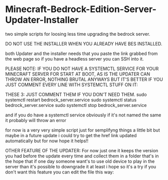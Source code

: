 # Minecraft-Bedrock-Edition-Server-Updater-Installer
two simple scripts for loosing less time upgrading the bedrock server.

DO NOT USE THE INSTALLER WHEN YOU ALREADY HAVE BES INSTALLED.

both Updater and the installer needs that you paste the link grabbed from the web page
so if you have a headless server you can SSH into it.

PLEASE NOTE: IF YOU DO NOT HAVE A SYSTEMCTL SERVICE FOR YOUR MINECRAFT SERVER FOR START AT BOOT, AS IS THE UPDATER CAN THROW AN ERROR, NOTHING BRUTAL ANYWAYS
BUT IT'S BETTER IF YOU JUST COMMENT EVERY LINE WITH SYSTEMCTL STUFF ON IT:

THESE 3: JUST COMMENT THEM IF YOU DON'T NEED THEM.
sudo systemctl restart bedrock_server.service
sudo systemctl status bedrock_server.service
sudo systemctl stop bedrock_server.service

and if you do have a systemctl service obviously if it's not named the same it probably will throw an error 

for now is a very very simple script just for semplifyng things a little bit but maybe 
in a future update i could try to get the href link updated automatically but for now hope it helps!!

OTHER FEATURE OF THE UPDATER:
For now just one it keeps the version you had before the update every time and collect them in a folder 
that's in the hope that if one day someone want's to use old device to play in the server than it's possible to downgrade it 
at least i hope so it's a try if you don't want this feature you can edit the file this way:
